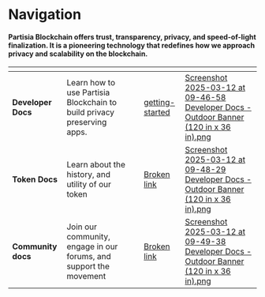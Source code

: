 # Navigation

#### Partisia Blockchain offers trust, transparency, privacy, and speed-of-light finalization. It is a pioneering technology that redefines how we approach privacy and scalability on the blockchain.

<table data-view="cards"><thead><tr><th></th><th></th><th></th><th data-hidden data-card-target data-type="content-ref"></th><th data-hidden data-card-cover data-type="files"></th></tr></thead><tbody><tr><td><strong>Developer Docs</strong></td><td>Learn how to use Partisia Blockchain to build privacy preserving apps.</td><td></td><td><a href="developers/getting-started/">getting-started</a></td><td><a href=".gitbook/assets/Screenshot 2025-03-12 at 09-46-58 Developer Docs - Outdoor Banner (120 in x 36 in).png">Screenshot 2025-03-12 at 09-46-58 Developer Docs - Outdoor Banner (120 in x 36 in).png</a></td></tr><tr><td><strong>Token Docs</strong></td><td>Learn about the history, and utility of our token</td><td></td><td><a href="broken-reference">Broken link</a></td><td><a href=".gitbook/assets/Screenshot 2025-03-12 at 09-48-29 Developer Docs - Outdoor Banner (120 in x 36 in).png">Screenshot 2025-03-12 at 09-48-29 Developer Docs - Outdoor Banner (120 in x 36 in).png</a></td></tr><tr><td><strong>Community docs</strong></td><td>Join our community, engage in our forums, and support the movement</td><td></td><td><a href="broken-reference">Broken link</a></td><td><a href=".gitbook/assets/Screenshot 2025-03-12 at 09-49-38 Developer Docs - Outdoor Banner (120 in x 36 in).png">Screenshot 2025-03-12 at 09-49-38 Developer Docs - Outdoor Banner (120 in x 36 in).png</a></td></tr></tbody></table>

